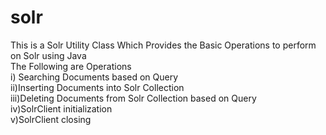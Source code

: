 # solr 
This is a Solr Utility Class Which Provides the Basic Operations to perform on Solr using Java <br>
 The Following are Operations <br>
    i) Searching Documents based on Query<br>
    ii)Inserting Documents into Solr Collection<br>
    iii)Deleting Documents from Solr Collection based on Query<br>
    iv)SolrClient initialization<br>
    v)SolrClient closing<br>
